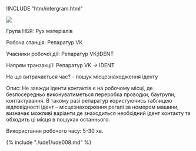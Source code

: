 !INCLUDE "htm/intergram.html"

![](https://chart.googleapis.com/chart?chs=180x180&amp;cht=qr&amp;chl=https://rep-a.treba.ml/nbya-nomer-8.html)


Група НБЯ: Рух матеріалів

Робоча станція: Репаратур VK

Учасники робочої дії: Репаратур VK;IDENT

Напрям транзакції: Репаратур VK -> IDENT

На що витрачається час? - пошук місцезнаходження іденту

Опис:
Не завжди іденти контактів є на робочому місці, де безпосередньо виконуватиметься переробка проводки, баугрупи, контактування. В такому разі репаратур користуючись таблицею відповідності ідент – місцезнаходження регалі за номером машини, визначає можливі варіанти де знаходиться необхідний ідент контакту та обходить ці місця в пошуках останнього.

Використання робочого часу: 5-30 xв.



{% include "./ude1/ude008.md" %}